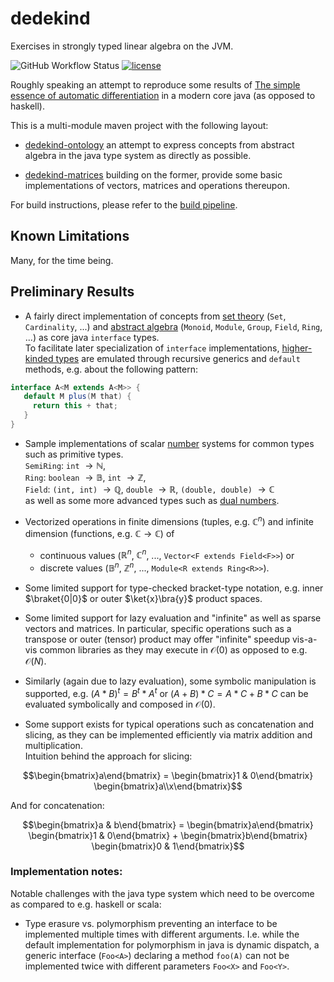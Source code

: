 # dedekind

Exercises in strongly typed linear algebra on the JVM.

![GitHub Workflow Status](https://img.shields.io/github/actions/workflow/status/vincentk/dedekind/maven.yml?branch=main&style=flat-square)
[![license](https://img.shields.io/github/license/vincentk/dedekind.svg?style=flat-square)](LICENSE)

Roughly speaking an attempt to reproduce some results of [The simple essence of automatic differentiation](https://arxiv.org/abs/1804.00746#) in a modern core java (as opposed to haskell).

This is a multi-module maven project with the following layout:

* [dedekind-ontology](https://github.com/vincentk/dedekind/tree/main/dedekind-ontology) an attempt to express concepts from abstract algebra in the java type system as directly as possible.

* [dedekind-matrices](https://github.com/vincentk/dedekind/tree/main/dedekind-matrices) building on the former, provide some basic implementations of vectors, matrices and operations thereupon.

For build instructions, please refer to the [build pipeline](https://github.com/vincentk/dedekind/blob/main/.github/workflows/maven.yml).

## Known Limitations

Many, for the time being.

## Preliminary Results

* A fairly direct implementation of concepts from [set theory](https://github.com/vincentk/dedekind/blob/main/dedekind-ontology/src/main/java/com/github/vincentk/dedekind/sets/) (`Set`, `Cardinality`, ...) and [abstract algebra](https://github.com/vincentk/dedekind/tree/main/dedekind-ontology/src/main/java/com/github/vincentk/dedekind/algebra) (`Monoid`, `Module`, `Group`, `Field`, `Ring`, ...) as core java `interface` types. \
To facilitate later specialization of `interface` implementations, [higher-kinded types](https://www.baeldung.com/scala/higher-kinded-types) are emulated through recursive generics and `default` methods, e.g. about the following pattern:
```java
interface A<M extends A<M>> {
   default M plus(M that) {
     return this + that;
   }
}
```

* Sample implementations of scalar [number](https://github.com/vincentk/dedekind/tree/main/dedekind-ontology/src/main/java/com/github/vincentk/dedekind/numbers) systems for common types such as primitive types. \
`SemiRing`: `int` $\rightarrow \mathbb{N}$, \
`Ring`: `boolean` $\rightarrow \mathbb{B}$, `int` $\rightarrow \mathbb{Z}$, \
`Field`: `(int, int)` $\rightarrow \mathbb{Q}$, `double` $\rightarrow \mathbb{R}$, `(double, double)` $\rightarrow \mathbb{C}$ \
as well as some more advanced types such as [dual numbers](https://en.wikipedia.org/wiki/Dual_number).

* Vectorized operations in finite dimensions (tuples, e.g. $\mathbb C^n$) and infinite dimension (functions, e.g. $\mathbb C \rightarrow \mathbb C$) of
  * continuous values ($\mathbb R^n$, $\mathbb C^n$, ..., `Vector<F extends Field<F>>`) or
  * discrete values ($\mathbb B^n$, $\mathbb Z^n$, ..., `Module<R extends Ring<R>>`).

* Some limited support for type-checked bracket-type notation, e.g. inner $\braket{0|0}$ or outer $\ket{x}\bra{y}$ product spaces.

* Some limited support for lazy evaluation and "infinite" as well as sparse vectors and matrices. In particular, specific operations such as a transpose or outer (tensor) product may offer "infinite" speedup vis-a-vis common libraries as they may execute in $\mathcal{O}(0)$ as opposed to e.g. $\mathcal{O}(N)$.

* Similarly (again due to lazy evaluation), some symbolic manipulation is supported, e.g. $(A * B)^t = B^t * A^t$ or
$(A + B) * C = A * C + B * C$ can be evaluated symbolically and composed in $\mathcal{O}(0)$.

* Some support exists for typical operations such as concatenation and slicing, as they can be implemented efficiently via matrix addition and multiplication. \
Intuition behind the approach for slicing:
```math
\begin{bmatrix}a\end{bmatrix} = \begin{bmatrix}1 & 0\end{bmatrix} \begin{bmatrix}a\\x\end{bmatrix}
```
And for concatenation:
```math
\begin{bmatrix}a & b\end{bmatrix} = \begin{bmatrix}a\end{bmatrix} \begin{bmatrix}1 & 0\end{bmatrix} + \begin{bmatrix}b\end{bmatrix} \begin{bmatrix}0 & 1\end{bmatrix}
```



### Implementation notes:

Notable challenges with the java type system which need to be overcome as compared to e.g. haskell or scala:

* Type erasure vs. polymorphism preventing an interface to be implemented multiple times with different arguments. I.e. while the default implementation for polymorphism in java is dynamic dispatch, a generic interface (`Foo<A>`)  declaring a method `foo(A)` can not be implemented twice with different parameters `Foo<X>` and `Foo<Y>`.
